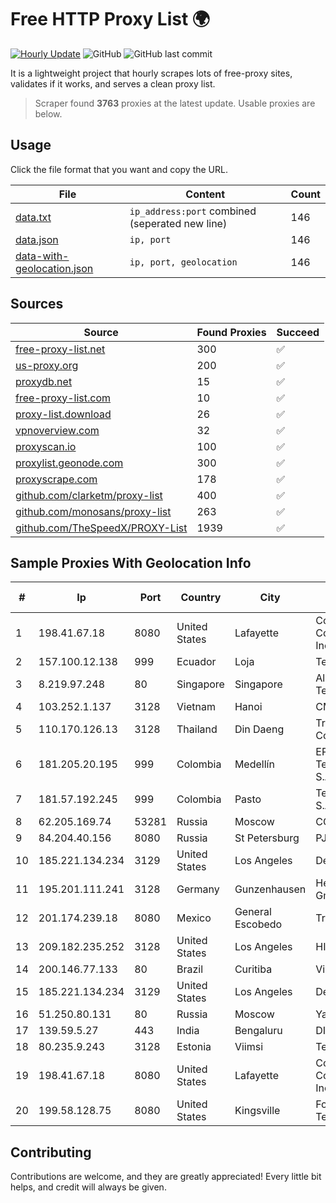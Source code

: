 
# Free HTTP Proxy List 🌍

[![Hourly Update](https://github.com/mertguvencli/http-proxy-list/actions/workflows/main.yml/badge.svg?branch=main)](https://github.com/mertguvencli/http-proxy-list/actions/workflows/main.yml)
![GitHub](https://img.shields.io/github/license/mertguvencli/http-proxy-list)
![GitHub last commit](https://img.shields.io/github/last-commit/mertguvencli/http-proxy-list)

It is a lightweight project that hourly scrapes lots of free-proxy sites, validates if it works, and serves a clean proxy list.


> Scraper found **3763** proxies at the latest update. Usable proxies are below.

## Usage

Click the file format that you want and copy the URL.


|File|Content|Count|
|----|-------|-----|
|[data.txt](https://raw.githubusercontent.com/mertguvencli/http-proxy-list/main/proxy-list/data.txt)|`ip_address:port` combined (seperated new line)|146|
|[data.json](https://raw.githubusercontent.com/mertguvencli/http-proxy-list/main/proxy-list/data.json)|`ip, port`|146|
|[data-with-geolocation.json](https://raw.githubusercontent.com/mertguvencli/http-proxy-list/main/proxy-list/data-with-geolocation.json)|`ip, port, geolocation`|146|

## Sources

|Source|Found Proxies|Succeed|
|------|-------------|-------|
|[free-proxy-list.net](https://free-proxy-list.net)|300|✅|
|[us-proxy.org](https://www.us-proxy.org)|200|✅|
|[proxydb.net](http://proxydb.net)|15|✅|
|[free-proxy-list.com](https://free-proxy-list.com/?page=&port=&type%5B%5D=http&type%5B%5D=https&up_time=0&search=Search)|10|✅|
|[proxy-list.download](https://www.proxy-list.download/HTTP)|26|✅|
|[vpnoverview.com](https://vpnoverview.com/privacy/anonymous-browsing/free-proxy-servers)|32|✅|
|[proxyscan.io](https://www.proxyscan.io)|100|✅|
|[proxylist.geonode.com](https://proxylist.geonode.com/api/proxy-list?limit=300&page=1&sort_by=lastChecked&sort_type=desc&protocols=http,https)|300|✅|
|[proxyscrape.com](https://api.proxyscrape.com/v2/?request=displayproxies&protocol=http&timeout=10000&country=all&ssl=all&anonymity=all)|178|✅|
|[github.com/clarketm/proxy-list](https://raw.githubusercontent.com/clarketm/proxy-list/master/proxy-list-raw.txt)|400|✅|
|[github.com/monosans/proxy-list](https://raw.githubusercontent.com/monosans/proxy-list/main/proxies/http.txt)|263|✅|
|[github.com/TheSpeedX/PROXY-List](https://raw.githubusercontent.com/TheSpeedX/PROXY-List/master/http.txt)|1939|✅|


## Sample Proxies With Geolocation Info

|#|Ip|Port|Country|City|Internet Service Provider|
|-|--|----|-------|----|-------------------------|
|1|198.41.67.18|8080|United States|Lafayette|Cox Communications Inc.|
|2|157.100.12.138|999|Ecuador|Loja|Telconet S.A|
|3|8.219.97.248|80|Singapore|Singapore|Alibaba (US) Technology Co., Ltd.|
|4|103.252.1.137|3128|Vietnam|Hanoi|CMCMIENBAC|
|5|110.170.126.13|3128|Thailand|Din Daeng|True Internet Corporation CO. Ltd.|
|6|181.205.20.195|999|Colombia|Medellín|EPM Telecomunicaciones S.A. E.S.P.|
|7|181.57.192.245|999|Colombia|Pasto|Telmex Colombia S.A.|
|8|62.205.169.74|53281|Russia|Moscow|CORBINA|
|9|84.204.40.156|8080|Russia|St Petersburg|PJSC MegaFon|
|10|185.221.134.234|3129|United States|Los Angeles|DediPath|
|11|195.201.111.241|3128|Germany|Gunzenhausen|Hetzner Online GmbH|
|12|201.174.239.18|8080|Mexico|General Escobedo|Transtelco Inc|
|13|209.182.235.252|3128|United States|Los Angeles|HIVELOCITY, Inc.|
|14|200.146.77.133|80|Brazil|Curitiba|Vivo|
|15|185.221.134.234|3129|United States|Los Angeles|DediPath|
|16|51.250.80.131|80|Russia|Moscow|Yandex.Cloud LLC|
|17|139.59.5.27|443|India|Bengaluru|DIGITALOCEAN|
|18|80.235.9.243|3128|Estonia|Viimsi|Telia Eesti AS|
|19|198.41.67.18|8080|United States|Lafayette|Cox Communications Inc.|
|20|199.58.128.75|8080|United States|Kingsville|Foremost Telecommunications|



## Contributing

Contributions are welcome, and they are greatly appreciated! Every
little bit helps, and credit will always be given.

